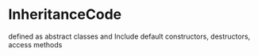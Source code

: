 # InheritanceCode
defined as abstract classes and Include default constructors, destructors, access methods 

